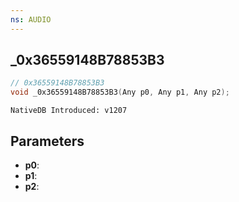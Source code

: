 ```yaml
---
ns: AUDIO
---
```

## _0x36559148B78853B3

```c
// 0x36559148B78853B3
void _0x36559148B78853B3(Any p0, Any p1, Any p2);
```

```
NativeDB Introduced: v1207
```

## Parameters
* **p0**:
* **p1**:
* **p2**:

